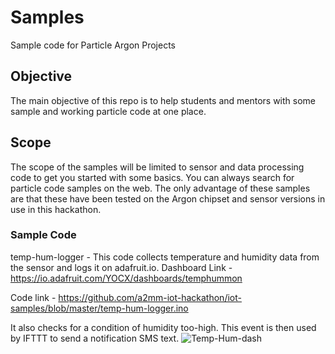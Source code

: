 # Samples
Sample code for Particle Argon Projects

## Objective
The main objective of this repo is to help students and mentors with some sample and working particle code at one place.

## Scope
The scope of the samples will be limited to sensor and data processing code to get you started with some basics.
You can always search for particle code samples on the web. The only advantage of these samples are that these have been tested on the Argon chipset and sensor versions in use in this hackathon.

### Sample Code

temp-hum-logger - 
This code collects temperature and humidity data from the sensor and logs it on adafruit.io.
Dashboard Link - https://io.adafruit.com/YOCX/dashboards/temphummon

Code link - https://github.com/a2mm-iot-hackathon/iot-samples/blob/master/temp-hum-logger.ino

It also checks for a condition of humidity too-high. This event is then used by IFTTT to send a notification SMS text.
![Temp-Hum-dash](https://github.com/a2mm-iot-hackathon/iot-samples/blob/master/argon-adafruit-io.jpg)
